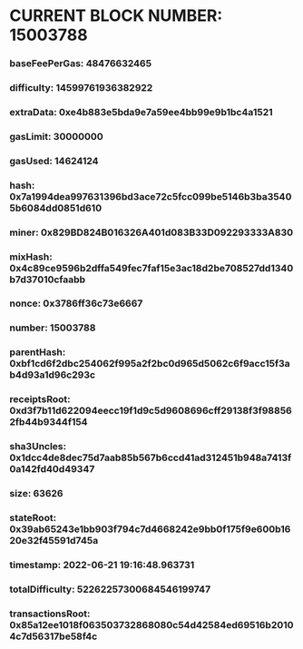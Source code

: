 # CURRENT BLOCK NUMBER: 15003788

### baseFeePerGas: 48476632465
### difficulty: 14599761936382922
### extraData: 0xe4b883e5bda9e7a59ee4bb99e9b1bc4a1521
### gasLimit: 30000000
### gasUsed: 14624124
### hash: 0x7a1994dea997631396bd3ace72c5fcc099be5146b3ba35405b6084dd0851d610
### miner: 0x829BD824B016326A401d083B33D092293333A830
### mixHash: 0x4c89ce9596b2dffa549fec7faf15e3ac18d2be708527dd1340b7d37010cfaabb
### nonce: 0x3786ff36c73e6667
### number: 15003788
### parentHash: 0xbf1cd6f2dbc254062f995a2f2bc0d965d5062c6f9acc15f3ab4d93a1d96c293c
### receiptsRoot: 0xd3f7b11d622094eecc19f1d9c5d9608696cff29138f3f988562fb44b9344f154
### sha3Uncles: 0x1dcc4de8dec75d7aab85b567b6ccd41ad312451b948a7413f0a142fd40d49347
### size: 63626
### stateRoot: 0x39ab65243e1bb903f794c7d4668242e9bb0f175f9e600b1620e32f45591d745a
### timestamp: 2022-06-21 19:16:48.963731
### totalDifficulty: 52262257300684546199747
### transactionsRoot: 0x85a12ee1018f063503732868080c54d42584ed69516b20104c7d56317be58f4c
